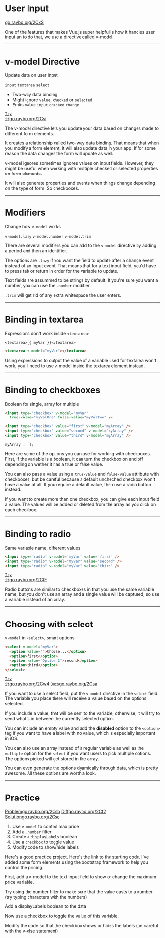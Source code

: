 <!-- .slide: data-state="layout-title" class="bg-dark"-->

# User Input

<div class="slide-link"><a href="https://go.raybo.org/2CxS"><i class="fab fa-slideshare"></i> go.raybo.org/2CxS</a></div>

> >

One of the features that makes Vue.js super helpful is how it handles user input an to do that, we use a directive called v-model.

---

<!-- .slide: data-state="code-groups"-->

# **v-model** Directive

Update data on user input

<code class="code-primary">input</code> <code class="code-primary">textarea</code> <code class="code-primary">select</code>

- Two-way data binding
- Might ignore `value`, `checked` or `selected`
- Emits `value` `input` `checked` `change`

<a class="tip" href="https://go.raybo.org/2Csi" target="_blank"><code class="code-exciting">Try it</code><span>go.raybo.org/2Csi</span></a>

> >

The v-model directive lets you update your data based on changes made to different form elements.

It creates a relationship called two-way data binding. That means that when you modify a form element, it will also update data in your app. If for some reason the data changes the form will update as well.

v-model ignores sometimes ignores values on input fields. However, they might be useful when working with multiple checked or selected properties on form elements.

It will also generate properties and events when things change depending on the type of form. So checkboxes.

---

# Modifiers

Change how `v-model` works

<code class="code-primary">v-model.lazy</code> <code class="code-primary">v-model.number</code> <code class="code-primary">v-model.trim</code>

> >

There are several modifiers you can add to the `v-model` directive by adding a period and then an identifier.

The options are `.lazy` if you want the field to update after a change event instead of an input event. That means that for a text input field, you'd have to press tab or return in order for the variable to update.

Text fields are assummed to be strings by default. If you're sure you want a number, you can use the `.number` modifier.

`.trim` will get rid of any extra whitespace the user enters.

---

# Binding in **textarea**

Expressions don't work inside `<textarea>`

```
<textarea>{{ myVar }}</textarea>
```

```html
<textarea v-model="myVar"></textarea>
```

> >

Using expressions to output the value of a variable used for textarea won't work, you'll need to use v-model inside the textarea element instead.

---

# Binding to **checkboxes**

Boolean for single, array for multiple

```html
<input type="checkbox" v-model="myVar" 
  true-value="myValOne" false-value="myValTwo" />
```

```html
<input type="checkbox" value="first" v-model="myArray" />
<input type="checkbox" value="second" v-model="myArray" />
<input type="checkbox" value="third" v-model="myArray" />
```

```js
myArray : [];
```

> >

Here are some of the options you can use for working with checkboxes. First, if the variable is a boolean, it can turn the checkbox on and off depending on wether it has a true or false value.

You can also pass a  value using a `true-value` and `false-value` attribute with checkboxes, but be careful because a default uncheched checkbox won't have a value at all. If you require a default value, then use a radio button instead.

If you want to create more than one checkbox, you can give each input field a value. The values will be added or deleted from the array as you click on each checkbox.

---

# Binding to **radio**

Same variable name, different values

```html
<input type="radio" v-model="myVar" value="first" />
<input type="radio" v-model="myVar" value="second" />
<input type="radio" v-model="myVar" value="third" />
```
<a class="tip" href="https://go.raybo.org/2CtF" target="_blank"><code class="code-exciting">Try it</code><span>go.raybo.org/2CtF</span></a>

> >

Radio buttons are similar to checkboxes in that you use the same variable name, but you don't use an array and a single value will be captured, so use a variable instead of an array.



---

# Choosing with **select**

`v-model` in `<select>`, smart options

```html
<select v-model="myVar">
  <option value="">Choose...</option>
  <option>first</option>
  <option value="Option 2">second</option>
  <option>third</option>
</select>
```
<a class="tip" href="https://go.raybo.org/2Cw4" target="_blank"><code class="code-exciting">Try it</code><span>go.raybo.org/2Cw4</span></a> <a class="tip" href="https://go.raybo.org/2Csa" target="_blank"><code class="code-royal">Docs</code><span>go.raybo.org/2Csa</span></a> 

> >

If you want to use a select field, put the `v-model` directive in the `select` field. The variable you place there will receive a value based on the options selected.

If you include a value, that will be sent to the variable, otherwise, it will try to send what's in between the currently selected option.

You can include an empty value and add the **disabled** option to the `<option>` tag if you want to have a label with no value, which is especially important in iOS.

You can also use an array instead of a regular variable as well as the `multiple` option for the `select` if you want users to pick multiple options. The options picked will get stored in the array.

You can even generate the options dyamically through data, which is pretty awesome. All these options are worth a look. 



---

<!-- .slide: data-state="layout-title" data-transition="zoom" class="bg-dark"-->

# Practice

<div class="btn-group mt-3" role="group" aria-label="Basic example">
  <a type="button" class="animate__animated animate__backInLeft tip btn btn-lg btn-exciting text-white" href="https://go.raybo.org/2Csb" target="_blank">Problem<span>go.raybo.org/2Csb</span></a>
  <a type="button" class="animate__animated animate__zoomInDown tip btn btn-lg btn-royal text-white" href="https://go.raybo.org/2Ct2" target="_blank">Diff<span>go.raybo.org/2Ct2</span></a>
  <a type="button" class="animate__animated animate__backInRight animate__slow tip btn btn-lg btn-primary text-white" href="https://go.raybo.org/2Csc" target="_blank">Solution<span>go.raybo.org/2Csc</span></a>
</div>

1. Use `v-model` to control max price
1. Add a `.number` filter
1. Create a `displayLabels` boolean
1. Use a `checkbox` to toggle value
1. Modify code to show/hide labels

> >

Here's a good practice project. Here's the link to the starting code.
I've added some form elements using the bootstrap framework to help you control the pricing.

First, add a v-model to the text input field to show or change the maximum price variable.

Try using the number filter to make sure that the value casts to a number (try typing characters with the numbers)

Add a displayLabels boolean to the data

Now use a checkbox to toggle the value of this variable.

Modify the code so that the checkbox shows or hides the labels (be careful with the v-else statement)
